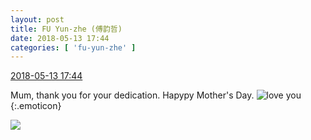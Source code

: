 ```yaml
---
layout: post
title: FU Yun-zhe (傅韵哲)
date: 2018-05-13 17:44
categories: [ 'fu-yun-zhe' ]
---
```


<div class="weibo-info">
  <a href="https://weibo.com/6505655408/GgtDM9hKp">2018-05-13 17:44</a>
</div>

Mum, thank you for your dedication. Hapypy Mother's Day. ![love you](https://img.t.sinajs.cn/t4/appstyle/expression/ext/normal/f6/2018new_aini_org.png){:.emoticon}

<!-- more -->

<a href="https://wx4.sinaimg.cn/mw690/0076h49Wgy1fr9uq7un1wj30qo0qowzv.jpg">
  <img class="weibo-pic-preview" src="https://wx4.sinaimg.cn/orj360/0076h49Wgy1fr9uq7un1wj30qo0qowzv.jpg" />
</a>
